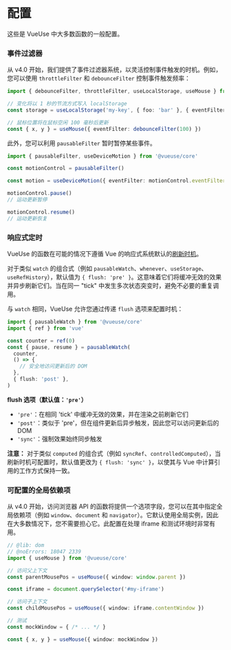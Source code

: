 # 配置

这些是 VueUse 中大多数函数的一般配置。

### 事件过滤器

从 v4.0 开始，我们提供了事件过滤器系统，以灵活控制事件触发的时机。例如，您可以使用 `throttleFilter` 和 `debounceFilter` 控制事件触发频率：

```ts twoslash
import { debounceFilter, throttleFilter, useLocalStorage, useMouse } from '@vueuse/core'

// 变化将以 1 秒的节流方式写入 localStorage
const storage = useLocalStorage('my-key', { foo: 'bar' }, { eventFilter: throttleFilter(1000) })

// 鼠标位置将在鼠标空闲 100 毫秒后更新
const { x, y } = useMouse({ eventFilter: debounceFilter(100) })
```

此外，您可以利用 `pausableFilter` 暂时暂停某些事件。

```ts twoslash
import { pausableFilter, useDeviceMotion } from '@vueuse/core'

const motionControl = pausableFilter()

const motion = useDeviceMotion({ eventFilter: motionControl.eventFilter })

motionControl.pause()
// 运动更新暂停

motionControl.resume()
// 运动更新恢复
```

### 响应式定时

VueUse 的函数在可能的情况下遵循 Vue 的响应式系统默认的[刷新时机](https://cn.vuejs.org/guide/essentials/watchers#callback-flush-timing)。

对于类似 `watch` 的组合式（例如 `pausableWatch`、`whenever`、`useStorage`、`useRefHistory`），默认值为 `{ flush: 'pre' }`。这意味着它们将缓冲无效的效果并异步刷新它们。当在同一 "tick" 中发生多次状态突变时，避免不必要的重复调用。

与 `watch` 相同，VueUse 允许您通过传递 `flush` 选项来配置时机：

```ts twoslash
import { pausableWatch } from '@vueuse/core'
import { ref } from 'vue'

const counter = ref(0)
const { pause, resume } = pausableWatch(
  counter,
  () => {
    // 安全地访问更新后的 DOM
  },
  { flush: 'post' },
)
```

**flush 选项（默认值：`'pre'`）**

- `'pre'`：在相同 'tick' 中缓冲无效的效果，并在渲染之前刷新它们
- `'post'`：类似于 'pre'，但在组件更新后异步触发，因此您可以访问更新后的 DOM
- `'sync'`：强制效果始终同步触发

**注意：** 对于类似 `computed` 的组合式（例如 `syncRef`、`controlledComputed`），当刷新时机可配置时，默认值更改为 `{ flush: 'sync' }`，以使其与 Vue 中计算引用的工作方式保持一致。

### 可配置的全局依赖项

从 v4.0 开始，访问浏览器 API 的函数将提供一个选项字段，您可以在其中指定全局依赖项（例如 `window`、`document` 和 `navigator`）。它默认使用全局实例，因此在大多数情况下，您不需要担心它。此配置在处理 iframe 和测试环境时非常有用。

```ts twoslash
// @lib: dom
// @noErrors: 18047 2339
import { useMouse } from '@vueuse/core'

// 访问父上下文
const parentMousePos = useMouse({ window: window.parent })

const iframe = document.querySelector('#my-iframe')

// 访问子上下文
const childMousePos = useMouse({ window: iframe.contentWindow })
```

```ts
// 测试
const mockWindow = { /* ... */ }

const { x, y } = useMouse({ window: mockWindow })
```
